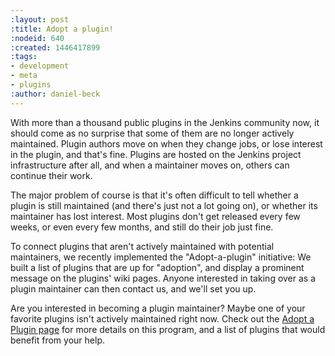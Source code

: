 ```yaml
---
:layout: post
:title: Adopt a plugin!
:nodeid: 640
:created: 1446417899
:tags:
- development
- meta
- plugins
:author: daniel-beck
---
```

With more than a thousand public plugins in the Jenkins community now, it should come as no surprise that some of them are no longer actively maintained. Plugin authors move on when they change jobs, or lose interest in the plugin, and that's fine. Plugins are hosted on the Jenkins project infrastructure after all, and when a maintainer moves on, others can continue their work.

The major problem of course is that it's often difficult to tell whether a plugin is still maintained (and there's just not a lot going on), or whether its maintainer has lost interest. Most plugins don't get released every few weeks, or even every few months, and still do their job just fine.

To connect plugins that aren't actively maintained with potential maintainers, we recently implemented the "Adopt-a-plugin" initiative: We built a list of plugins that are up for "adoption", and display a prominent message on the plugins' wiki pages. Anyone interested in taking over as a plugin maintainer can then contact us, and we'll set you up.

Are you interested in becoming a plugin maintainer? Maybe one of your favorite plugins isn't actively maintained right now. Check out the [Adopt a Plugin page](/doc/developer/plugin-governance/adopt-a-plugin/) for more details on this program, and a list of plugins that would benefit from your help.
